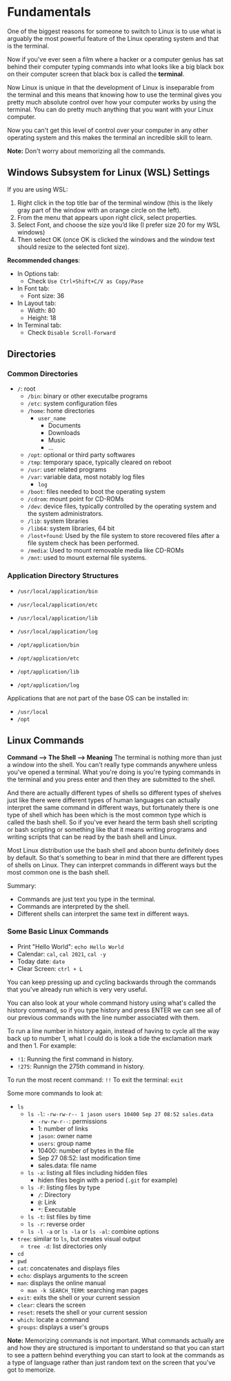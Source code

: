 # Fundamentals
One of the biggest reasons for someone to switch to Linux is to use what is arguably the most powerful feature of the Linux operating system and that is the terminal.

Now if you've ever seen a film where a hacker or a computer genius has sat behind their computer typing commands into what looks like a big black box on their computer screen that black box is called the **terminal**.

Now Linux is unique in that the development of Linux is inseparable from the terminal and this means that knowing how to use the terminal gives you pretty much absolute control over how your computer works by using the terminal. You can do pretty much anything that you want with your Linux computer.

Now you can't get this level of control over your computer in any other operating system and this makes the terminal an incredible skill to learn.

**Note:** Don't worry about memorizing all the commands.

## Windows Subsystem for Linux (WSL) Settings
If you are using WSL:
1. Right click in the top title bar of the terminal window (this is the likely gray part of the window with an orange circle on the left).
2. From the menu that appears upon right click, select properties.
3. Select Font, and choose the size you’d like (I prefer size 20 for my WSL windows)
4. Then select OK (once OK is clicked the windows and the window text should resize to the selected font size).

**Recommended changes**:
- In Options tab:
  - Check `Use Ctrl+Shift+C/V as Copy/Pase`
- In Font tab:  
  - Font size: 36
- In Layout tab:
  - Width: 80
  - Height: 18
- In Terminal tab:
  - Check `Disable Scroll-Forward`

## Directories
### Common Directories
- `/`: root
  - `/bin`: binary or other executalbe programs
  - `/etc`: system configuration files
  - `/home`: home directories
    - `user_name`
      - Documents
      - Downloads
      - Music
      - ...
  - `/opt`: optional or third party softwares
  - `/tmp`: temporary space, typically cleared on reboot
  - `/usr`: user related programs
  - `/var`: variable data, most notably log files
    - `log`
  - `/boot`: files needed to boot the operating system
  - `/cdrom`: mount point for CD-ROMs
  - `/dev`: device files, typically controlled by the operating system and the system administrators.
  - `/lib`: system libraries
  - `/lib64`: system libraries, 64 bit
  - `/lost+found`: Used by the file system to store recovered files after a file system check has been performed.
  - `/media`: Used to mount removable media like CD-ROMs
  - `/mnt`: used to mount external file systems.

### Application Directory Structures
- `/usr/local/application/bin`
- `/usr/local/application/etc`
- `/usr/local/application/lib`
- `/usr/local/application/log`

- `/opt/application/bin`
- `/opt/application/etc`
- `/opt/application/lib`
- `/opt/application/log`

Applications that are not part of the base OS can be installed in:
- `/usr/local`
- `/opt`

## Linux Commands

**Command --> The Shell --> Meaning**
The terminal is nothing more than just a window into the shell. You can't really type commands anywhere unless you've opened a terminal. What you're doing is you're typing commands in the terminal and you press enter and then they are submitted to the shell.

And there are actually different types of shells so different types of shelves just like there were different types of human languages can actually interpret the same command in different ways, but fortunately there is one type of shell which has been which is the most common type which is called the bash shell. So if you've ever heard the term bash shell scripting or bash scripting or something like that it means writing programs and writing scripts that can be read by the bash shell and Linux.

Most Linux distribution use the bash shell and aboon buntu definitely does by default. So that's something to bear in mind that there are different types of shells on Linux. They can interpret commands in different ways but the most common one is the bash shell.

Summary:
- Commands are just text you type in the terminal.
- Commands are interpreted by the shell.
- Different shells can interpret the same text in different ways.

### Some Basic Linux Commands
- Print "Hello World": `echo Hello World`
- Calendar: `cal`, `cal 2021`, `cal -y`
- Today date: `date`
- Clear Screen: `ctrl + L`

You can keep pressing up and cycling backwards through the commands that you've already run which is very very useful.

You can also look at your whole command history using what's called the history command, so if you type history and press ENTER we can see all of our previous commands with the line number associated with them.

To run a line number in history again, instead of having to cycle all the way back up to number 1, what I could do is look a tide the exclamation mark and then 1. For example:
- `!1`: Running the first command in history.
- `!275`: Runnign the 275th command in history.

To run the most recent command: `!!`
To exit the terminal: `exit`

Some more commands to look at:
- `ls`
  - `ls -l`: `-rw-rw-r-- 1 jason users 10400 Sep 27 08:52 sales.data`
    - `-rw-rw-r--`: permissions
    - 1: number of links
    - `jason`: owner name
    - `users`: group name
    - 10400: number of bytes in the file
    - Sep 27 08:52: last modification time
    - sales.data: file name
  - `ls -a`: listing all files including hidden files
    - hiden files begin with a period (`.git` for example)
  - `ls -F`: listing files by type
    - `/`: Directory
    - `@`: Link
    - `*`: Executable
  - `ls -t`: list files by time
  - `ls -r`: reverse order
  - `ls -l -a` or `ls -la` or `ls -al`: combine options
- `tree`: similar to `ls`, but creates visual output
  - `tree -d`: list directories only
- `cd`
- `pwd`
- `cat`: concatenates and displays files
- `echo`: displays arguments to the screen
- `man`: displays the online manual
  - `man -k SEARCH_TERM`: searching man pages
- `exit`: exits the shell or your current session
- `clear`: clears the screen
- `reset`: resets the shell or your current session
- `which`: locate a command
- `groups`: displays a user's groups

**Note:** Memorizing commands is not important. What commands actually are and how they are structured is important to understand so that you can start to see a pattern behind everything you can start to look at the commands as a type of language rather than just random text on the screen that you've got to memorize.
